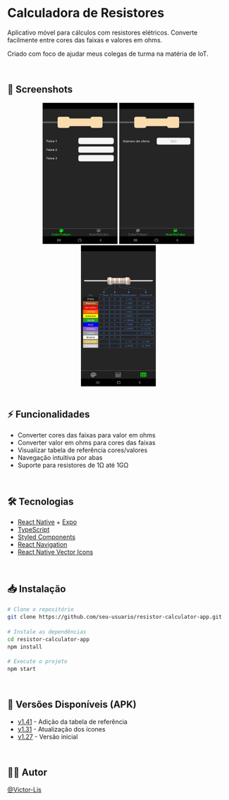 # Calculadora de Resistores

Aplicativo móvel para cálculos com resistores elétricos. Converte facilmente entre cores das faixas e valores em ohms.

Criado com foco de ajudar meus colegas de turma na matéria de IoT.

<br>

## 📱 Screenshots

<div align="center">
  <img alt="ColorToNum" width="170px" height="320px" src="./assets/project-images/colorToNum.jpg">
  <img alt="NumToColor" width="170px" height="320px" src="./assets/project-images/numToColor.jpg">
  <img alt="ModelTable" width="170px" height="320px" src="./assets/project-images/modelTable.jpg">
</div>

<br>

## ⚡ Funcionalidades

- Converter cores das faixas para valor em ohms
- Converter valor em ohms para cores das faixas  
- Visualizar tabela de referência cores/valores
- Navegação intuitiva por abas
- Suporte para resistores de 1Ω até 1GΩ

<br>

## 🛠️ Tecnologias

- [React Native](https://reactnative.dev/) + [Expo](https://expo.dev/)
- [TypeScript](https://www.typescriptlang.org/)
- [Styled Components](https://styled-components.com/)
- [React Navigation](https://reactnavigation.org/)
- [React Native Vector Icons](https://github.com/oblador/react-native-vector-icons)

<br>

## 📥 Instalação

```bash
# Clone o repositório
git clone https://github.com/seu-usuario/resistor-calculator-app.git

# Instale as dependências
cd resistor-calculator-app
npm install

# Execute o projeto
npm start
```

<br>

## 📱 Versões Disponíveis (APK)

- [v1.41](https://github.com/Victor-Lis/Resistor-Calculator-App/blob/master/apks/Resistor%20Calculator%20v1.27.apk) - Adição da tabela de referência 
- [v1.31](https://github.com/Victor-Lis/Resistor-Calculator-App/blob/master/apks/Resistor%20Calculator%20v1.31.apk) - Atualização dos ícones
- [v1.27](https://github.com/Victor-Lis/Resistor-Calculator-App/blob/master/apks/Resistor%20Calculator%20v1.41.apk) - Versão inicial

<br>

## 👨‍💻 Autor

[@Victor-Lis](https://github.com/Victor-Lis)
